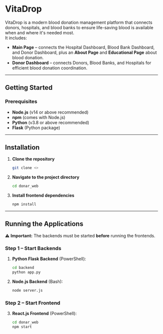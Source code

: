 # VitaDrop

VitaDrop is a modern blood donation management platform that connects donors, hospitals, and blood banks to ensure life-saving blood is available when and where it's needed most.  
It includes:
- **Main Page** – connects the Hospital Dashboard, Blood Bank Dashboard, and Donor Dashboard, plus an **About Page** and **Educational Page** about blood donation.
- **Donor Dashboard** – connects Donors, Blood Banks, and Hospitals for efficient blood donation coordination.

---

## Getting Started

### Prerequisites
- **Node.js** (v14 or above recommended)
- **npm** (comes with Node.js)
- **Python** (v3.8 or above recommended)
- **Flask** (Python package)

---

## Installation
1. **Clone the repository**
    ```sh
    git clone <>
    ```
2. **Navigate to the project directory**
    ```sh
    cd donar_web
    ```
3. **Install frontend dependencies**
    ```sh
    npm install
    ```

---

## Running the Applications

⚠ **Important:** The backends must be started **before** running the frontends.

### Step 1 – Start Backends
1. **Python Flask Backend** (PowerShell):
    ```sh
    cd backend
    python app.py
    ```
2. **Node.js Backend** (Bash):
    ```sh
    node server.js
    
### Step 2 – Start Frontend

3. **React.js Frontend** (PowerShell):
    ```sh
    cd donar_web
    npm start
